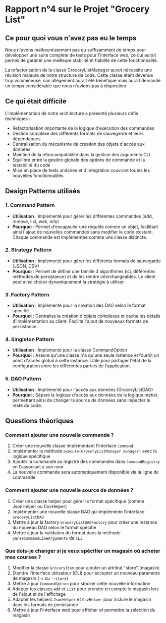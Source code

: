 # Rapport n°4 sur le Projet "Grocery List"

## Ce pour quoi vous n'avez pas eu le temps

Nous n'avons malheureusement pas eu suffisamment de temps pour développer une suite complète de tests pour l'interface web, ce qui aurait permis de garantir une meilleure stabilité et fiabilité de cette fonctionnalité.

La refactorisation de la classe GroceryListManager aurait nécessité une révision majeure de notre structure de code. Cette classe étant devenue trop volumineuse, son allègement aurait été bénéfique mais aurait demandé un temps considérable que nous n'avions pas à disposition.

## Ce qui était difficile

L'implémentation de notre architecture a présenté plusieurs défis techniques :

- Refactorisation importante de la logique d'exécution des commandes
- Gestion complexe des différents formats de sauvegarde et leurs dépendances
- Centralisation du mécanisme de création des objets d'accès aux données
- Maintien de la rétrocompatibilité dans la gestion des arguments CLI
- Équilibre entre la gestion globale des options de commande et la testabilité du code
- Mise en place de tests unitaires et d'intégration couvrant toutes les nouvelles fonctionnalités

## Design Patterns utilisés

### 1. Command Pattern
- **Utilisation** : Implémenté pour gérer les différentes commandes (add, remove, list, web, info)
- **Pourquoi** : Permet d'encapsuler une requête comme un objet, facilitant ainsi l'ajout de nouvelles commandes sans modifier le code existant. Chaque commande est implémentée comme une classe distincte.

### 2. Strategy Pattern
- **Utilisation** : Implémenté pour gérer les différents formats de sauvegarde (JSON, CSV)
- **Pourquoi** : Permet de définir une famille d'algorithmes (ici, différentes méthodes de persistance) et de les rendre interchangeables. Le client peut ainsi choisir dynamiquement la stratégie à utiliser.

### 3. Factory Pattern
- **Utilisation** : Implémenté pour la création des DAO selon le format spécifié
- **Pourquoi** : Centralise la création d'objets complexes et cache les détails d'implémentation au client. Facilite l'ajout de nouveaux formats de persistance.

### 4. Singleton Pattern
- **Utilisation** : Implémenté pour la classe CommandOption
- **Pourquoi** : Assure qu'une classe n'a qu'une seule instance et fournit un point d'accès global à cette instance. Utile pour partager l'état de la configuration entre les différentes parties de l'application.

### 5. DAO Pattern
- **Utilisation** : Implémenté pour l'accès aux données (GroceryListDAO)
- **Pourquoi** : Sépare la logique d'accès aux données de la logique métier, permettant ainsi de changer la source de données sans impacter le reste du code.

## Questions théoriques

### Comment ajouter une nouvelle commande ?
1. Créer une nouvelle classe implémentant l'interface `Command`
2. Implémenter la méthode `execute(GroceryListManager manager)` avec la logique spécifique
3. Ajouter la commande au registre des commandes dans `CommandRegistry` en l'associant à son nom
4. La nouvelle commande sera automatiquement disponible via la ligne de commande

### Comment ajouter une nouvelle source de données ?
1. Créer une classe helper pour gérer le format spécifique (comme JsonHelper ou CsvHelper)
2. Implémenter une nouvelle classe DAO qui implémente l'interface `GroceryListDAO`
3. Mettre à jour la factory `GroceryListDAOFactory` pour créer une instance du nouveau DAO selon le format spécifié
4. Mettre à jour la validation du format dans la méthode `parseCommandLineArguments` de `CLI`

### Que dois-je changer si je veux spécifier un magasin où acheter mes courses ?
1. Modifier la classe `GroceryItem` pour ajouter un attribut "store" (magasin)
2. Étendre l'interface utilisateur (CLI) pour accepter un nouveau paramètre de magasin (`-s` ou `--store`)
3. Mettre à jour `CommandOption` pour stocker cette nouvelle information
4. Adapter les classes `Add` et `List` pour prendre en compte le magasin lors de l'ajout et de l'affichage
5. Adapter les helpers `JsonHelper` et `CsvHelper` pour inclure le magasin dans les formats de persistance
6. Mettre à jour l'interface web pour afficher et permettre la sélection du magasin
